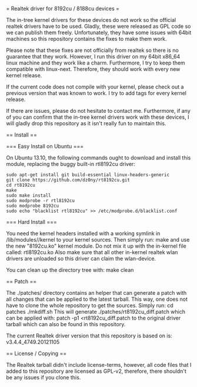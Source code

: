 = Realtek driver for 8192cu / 8188cu devices =

The in-tree kernel drivers for these devices do not work so the official realtek
drivers have to be used. Gladly, these were released as GPL code so we can
publish them freely. Unfortunately, they have some issues with 64bit machines so
this repository contains the fixes to make them work.

Please note that these fixes are not officially from realtek so there is no
guarantee that they work. However, I run this driver on my 64bit x86_64 linux
machine and they work like a charm. Furthermore, I try to keep them compatible
with linux-next. Therefore, they should work with every new kernel release.

If the current code does not compile with your kernel, please check out a
previous version that was known to work. I try to add tags for every kernel
release.

If there are issues, please do not hesitate to contact me. Furthermore, if any
of you can confirm that the in-tree kernel drivers work with these devices, I
will gladly drop this repository as it isn't really fun to maintain this.

== Install ==

=== Easy Install on Ubuntu ===
    
On Ubuntu 13.10, the following commands ought to download and install this
module, replacing the buggy built-in rtl8192cu driver:
    
    sudo apt-get install git build-essential linux-headers-generic
    git clone https://github.com/dz0ny/rt8192cu.git
    cd rt8192cu
    make
    sudo make install
    sudo modprobe -r rtl8192cu
    sudo modprobe 8192cu
    sudo echo "blacklist rtl8192cu" >> /etc/modprobe.d/blacklist.conf

=== Hard Install ===

You need the kernel headers installed with a working symlink in
/lib/modules/<version>/kernel to your kernel sources. Then simply run:
	make
and use the new "8192cu.ko" kernel module. Do not mix it up with the in-kernel
file called:
	rtl8192cu.ko
Also make sure that all other in-kernel realtek wlan drivers are unloaded so
this driver can claim the wlan-device.

You can clean up the directory tree with:
	make clean

== Patch ==

The ./patches/ directory contains an helper that can generate a patch with all
changes that can be applied to the latest tarball. This way, one does not have
to clone the whole repository to get the sources. Simply run:
	cd patches
	./mkdiff.sh
This will generate ./patches/rt8192cu_diff.patch which can be applied with:
	patch -p1 <rt8192cu_diff.patch
to the original driver tarball which can also be found in this repository.

The current Realtek driver version that this repository is based on is:
	v3.4.4_4749.20121105

== License / Copying ==

The Realtek tarball didn't include license-terms, however, all code files that I
added to this repository are licensed as GPL-v2, therefore, there shouldn't be
any issues if you clone this.
